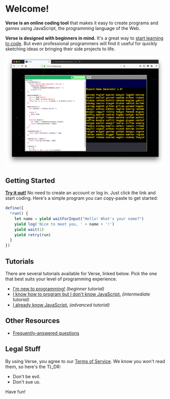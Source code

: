 # Welcome!

**Verse is an online coding tool** that makes it easy to
create programs and games using JavaScript, the
programming language of the Web.

**Verse is designed with beginners in mind.** It's a great way
to [start learning to code](./beginner/). But even professional programmers
will find it useful for quickly sketching ideas or bringing
their side projects to life.

![A screenshot of Verse running a simple program](screenshot.png)

## Getting Started

[**Try it out!**](https://verse.js.org) No need to create
an account or log in. Just click the link and start coding.
Here's a simple program you can copy-paste to get started:

```javascript
define({
  *run() {
    let name = yield waitForInput("Hello! What's your name?")
    yield log('Nice to meet you, ' + name + '!')
    yield wait(1)
    yield retry(run)
  }
})
```

## Tutorials

There are several tutorials available for Verse, linked
below. Pick the one that best suits your level of
programming experience.

- [I'm new to programming!](./beginner/) *(beginner tutorial)*
- [I know how to program but I don't know JavaScript.](./intermediate/) *(intermediate tutorial)*
- [I already know JavaScript.](./advanced/) *(advanced tutorial)*

## Other Resources

- [Frequently-answered questions](./faq)

## Legal Stuff

By using Verse, you agree to our [Terms of Service](./tos).
We know you won't read them, so here's the TL;DR:

- Don't be evil.
- Don't sue us.

Have fun!

